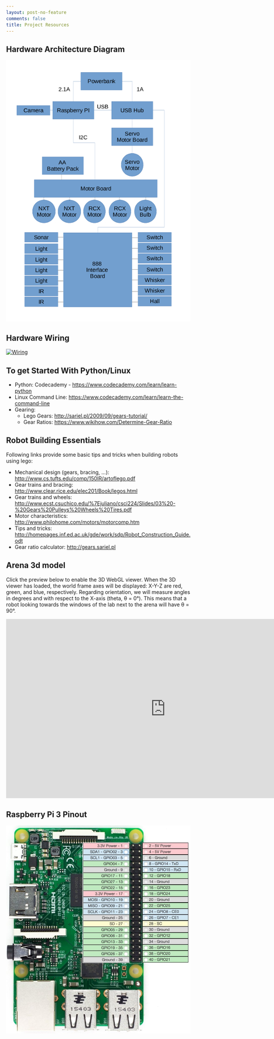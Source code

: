```yaml
---
layout: post-no-feature
comments: false
title: Project Resources
---
```


## Hardware Architecture Diagram

[![Architecture](imgs/raspberry_pi_block_diagram.png)](imgs/raspberry_pi_block_diagram.png)

## Hardware Wiring

[![Wiring](imgs/wiring.jpg)](imgs/wiring.jpg)

## To get Started With Python/Linux

- Python: Codecademy - <https://www.codecademy.com/learn/learn-python>
- Linux Command Line: <https://www.codecademy.com/learn/learn-the-command-line>
- Gearing: 
    - Lego Gears: <http://sariel.pl/2009/09/gears-tutorial/>
    - Gear Ratios: <https://www.wikihow.com/Determine-Gear-Ratio>

## Robot Building Essentials

Following links provide some basic tips and tricks when building robots using lego:
- Mechanical design (gears, bracing, ...): <http://www.cs.tufts.edu/comp/150IR/artoflego.pdf>
- Gear trains and bracing: <http://www.clear.rice.edu/elec201/Book/legos.html>
- Gear trains and wheels: <http://www.ecst.csuchico.edu/%7Ejuliano/csci224/Slides/03%20-%20Gears%20Pulleys%20Wheels%20Tires.pdf>
- Motor characteristics: <http://www.philohome.com/motors/motorcomp.htm>
- Tips and tricks: <http://homepages.inf.ed.ac.uk/gde/work/sdp/Robot_Construction_Guide.odt>
- Gear ratio calculator: <http://gears.sariel.pl>

## Arena 3d model

Click the preview below to enable the 3D WebGL viewer.
When the 3D viewer has loaded, the world frame axes will be displayed: X-Y-Z are red, green, and blue, respectively.
Regarding orientation, we will measure angles in degrees and with respect to the X-axis (theta, θ = 0°).
This means that a robot looking towards the windows of the lab next to the arena will have θ = 90°.

<iframe src="https://3dwarehouse.sketchup.com/embed.html?mid=9d75cb24-16f1-4da9-b015-7b155e7679ab&amp;width=870&amp;height=489" 
    marginwidth="0" marginheight="0" scrolling="no" width="870" height="489" frameborder="0">
</iframe>

## Raspberry Pi 3 Pinout

[![Architecture](imgs/Raspberry_Pi_3_GPIO_Pinout.jpg)](imgs/Raspberry_Pi_3_GPIO_Pinout.jpg)

